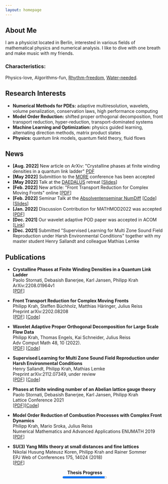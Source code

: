 ```yaml
---
layout: homepage
---
```


## About Me
I am a physicist located in Berlin, interested in various fields of mathematical physics and numerical analysis. 
I like to dive with one breath and make music with my friends.

### Characteristics: 
Physics-love, Algorithms-fun, [Rhythm-freedom](https://soundcloud.com/massesandbells), [Water-needed](https://www.tc-lichtenberg.de/aktuelles/aktivit%C3%A4ten-2021/tauchen-in-ammelshain.html).

## Research Interests

- **Numerical Methods for PDEs:** adaptive multiresolution, wavelets, volume penalization, conservation laws, high performance computing
- **Model Order Reduction:** shifted proper orthogonal decomposition, front transport reduction, hyper-reduction, transport-dominated systems
- **Machine Learning and Optimization:** physics guided learning, alternating direction methods, matrix product states
- **Physics:** quantum link models, quantum field theory, fluid flows

## News

- **[Aug. 2022]** New article on ArXiv: "Crystalline phases at finite winding densities in a quantum link ladder" [PDF](https://arxiv.org/pdf/2208.01964.pdf) 
- **[May  2022]** Submittion to the [MORE](https://more.sciencesconf.org/) conference has been accepted 
- **[May  2022]** Talk at the [DAEDALUS](https://daedalus.berlin/) retreat [[Slides](https://Philipp137.github.io/assets/slides/20220509_DAEDALUS_retreat.pdf)]
- **[Feb. 2022]** New article: "Front Transport Reduction for Complex Moving Fronts" online [[PDF](https://arxiv.org/abs/2202.08208)]
- **[Feb. 2022]** Seminar Talk at the [Absolventenseminar NumDiff](https://www.math.tu-berlin.de/fachgebiete_ag_modnumdiff/fg_numerische_mathematik/v_menue/vortraege/absolventen_seminar/absolventinnen_seminar_ss_21/)  [[Code](https://github.com/Philipp137/FrontTransportReduction)]
                  [[Slides](https://Philipp137.github.io/assets/slides/20220203_AbsolventenseminarWS21_22.pdf)]
- **[Jan. 2022]** Discussion Contribution for MATHMOD2022 was accepted [[PDF](https://hal.archives-ouvertes.fr/hal-03396325/document)]
- **[Dec. 2021]** Our wavelet adaptive POD paper was accepted in ACOM [[Link](https://link.springer.com/article/10.1007/s10444-021-09922-2)]
- **[Dec. 2021]** Submitted "Supervised Learning for Multi Zone Sound Field Reproduction under Harsh Environmental Conditions" together with my master student Henry Sallandt and colleague Mathias Lemke

## Publications

- **Crystalline Phases at Finite Winding Densities in a Quantum Link Ladder**
  <br>
  Paolo Stornati, Debasish Banerjee, Karl Jansen, Philipp Krah
  <br>
  ArXiv:2208.01964v1
  <br>
  [[PDF](https://arxiv.org/pdf/2208.01964.pdf)]

- **Front Transport Reduction for Complex Moving Fronts**
  <br>
  Philipp Krah, Steffen Büchholz, Matthias Häringer, Julius Reiss
  <br>
  Preprint arXiv:2202.08208
  <br>
  [[PDF](https://arxiv.org/abs/2202.08208)] [[Code](https://github.com/Philipp137/FrontTransportReduction)] 

- **Wavelet Adaptive Proper Orthogonal Decomposition for Large Scale Flow Data**
  <br>
  Philipp Krah, Thomas Engels, Kai Schneider, Julius Reiss
  <br>
  Adv Comput Math 48, 10 (2022).
  <br>
  [[PDF](https://arxiv.org/pdf/2011.05016.pdf)] [[Code](https://github.com/adaptive-cfd/WABBIT)] 

- **Supervised Learning for Multi Zone Sound Field Reproduction under Harsh Environmental Conditions**
  <br>
  Henry Sallandt, Philipp Krah, Mathias Lemke
  <br>
  Preprint arXiv:2112.07349, under review
  <br>
  [[PDF](https://arxiv.org/pdf/2112.07349.pdf)] [[Code](https://github.com/henrysallandt/Supervised-Learning-for-Multi-Zone-Sound-Field-Reproduction-under-Harsh-Environmental-Conditions/)]

- **Phases at finite winding number of an Abelian lattice gauge theory**
  <br>
  Paolo Stornati, Debasish Banerjee, Karl Jansen, Philipp Krah
  <br>
  Lattice Conference 2021
  <br>
  [[PDF](https://arxiv.org/pdf/2111.09364.pdf)][[Code](https://github.com/Philipp137/SquareIce)]

- **Model Order Reduction of Combustion Processes with Complex Front Dynamics**
  <br>
  Philipp Krah, Mario Sroka, Julius Reiss
  <br>
  Numerical Mathematics and Advanced Applications ENUMATH 2019
  <br>
  [[PDF](https://arxiv.org/pdf/1912.03004.pdf)]

- **SU(3) Yang Mills theory at small distances and fine lattices**
  <br>
  Nikolai Husung Mateusz Koren, Philipp Krah and Rainer Sommer
  <br>
  EPJ Web of Conferences 175, 14024 (2018)
  <br>
  [[PDF](https://www.epj-conferences.org/articles/epjconf/pdf/2018/10/epjconf_lattice2018_14024.pdf)]

<div align ="center">
<strong>Thesis Progress</strong>
<br>
<progress value="95" max="100">95 %</progress>

</div>
